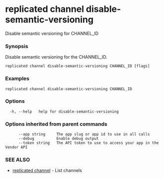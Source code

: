 # replicated channel disable-semantic-versioning

Disable semantic versioning for CHANNEL_ID

### Synopsis

Disable semantic versioning for the CHANNEL_ID.

```
replicated channel disable-semantic-versioning CHANNEL_ID [flags]
```

### Examples

```
replicated channel disable-semantic-versioning CHANNEL_ID
```

### Options

```
  -h, --help   help for disable-semantic-versioning
```

### Options inherited from parent commands

```
      --app string     The app slug or app id to use in all calls
      --debug          Enable debug output
      --token string   The API token to use to access your app in the Vendor API
```

### SEE ALSO

* [replicated channel](replicated-cli-channel)	 - List channels
